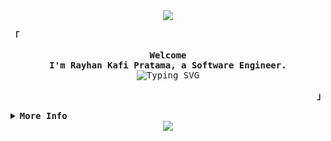 <div align="center">
  <img src="https://capsule-render.vercel.app/api?type=waving&height=120&color=gradient&fontSize=0&fontAlign=100&fontAlignY=48&animation=fadeIn">
</div>

<div align="justify">
  <p align="left">
    <strong>
      <samp>「</samp>
    </strong>
  </p>
  <p align="center">
    <samp>
      <b>
        Welcome
        <br />
        I'm Rayhan Kafi Pratama, a Software Engineer.
      </b>
      <br />
      <img
        src="https://readme-typing-svg.demolab.com?font=Iosevka&size=16&pause=1000&color=9D7CD8&center=true&vCenter=true&width=800&lines=Cibersecurity+enthusiast+and+hacking+web+lover."
        alt="Typing SVG"
      />
    </samp>
  </p>
  <p align="right">
    <strong>
      <samp>」</samp>
    </strong>
  </p>
  <details>
    <summary>
      <samp>
        <b>More Info</b>
      </samp>
    </summary>
    <br />
    <h2></h2>
    <p align="center">
      <samp>
        [ <a href="https://SelfDreamer.github.io">about me</a>
         ]
      </samp>
    </p>
    <h2></h2>
    <br />
    <div align="center">
      <table>
        <tr>
          <td>
            <a href="#--------">
              <img
                align="center"
                alt="GitHub Stats"
                src="https://github-readme-stats.vercel.app/api?username=SelfDreamer&count_private=false&show_icons=true&include_all_commits=true&hide_border=true&theme=tokyonight"
              />
            </a>
          </td>
          <td>
            <a href="#--------">
              <img
                align="center"
                alt="Top Language"
                src="https://github-readme-stats.vercel.app/api/top-langs/?username=SelfDreamer&hide_progress=true&layout=compact&hide_border=true&langs_count=10&theme=tokyonight"
              />
            </a>
          </td>
        </tr>
      </table>
    </div>
  </details>
</div>

<div align="center">
 <img src="https://capsule-render.vercel.app/api?type=waving&height=120&color=gradient&section=footer&textBg=false&reversal=false"/>
</div>





